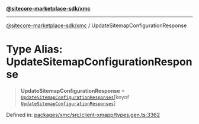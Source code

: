 [**@sitecore-marketplace-sdk/xmc**](../README.md)

***

[@sitecore-marketplace-sdk/xmc](../README.md) / UpdateSitemapConfigurationResponse

# Type Alias: UpdateSitemapConfigurationResponse

> **UpdateSitemapConfigurationResponse** = [`UpdateSitemapConfigurationResponses`](UpdateSitemapConfigurationResponses.md)\[keyof [`UpdateSitemapConfigurationResponses`](UpdateSitemapConfigurationResponses.md)\]

Defined in: [packages/xmc/src/client-xmapp/types.gen.ts:3362](https://github.com/Sitecore/sitecore-marketplace-sdk/blob/af886e6134b8d1079ef5b8ef70b7eb2f1d9c8aeb/packages/xmc/src/client-xmapp/types.gen.ts#L3362)
